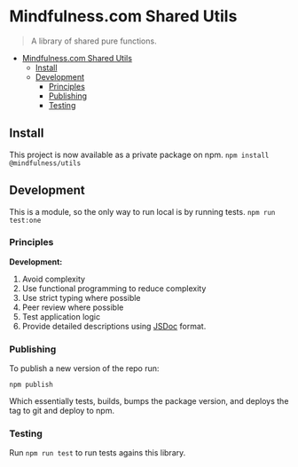 # Mindfulness.com Shared Utils

> A library of shared pure functions.
- [Mindfulness.com Shared Utils](#mindfulnesscom-shared-utils)
  - [Install](#install)
  - [Development](#development)
    - [Principles](#principles)
    - [Publishing](#publishing)
    - [Testing](#testing)

## Install

This project is now available as a private package on npm.
`npm install @mindfulness/utils`

## Development

This is a module, so the only way to run local is by running tests.
`npm run test:one`
### Principles

**Development:**

1. Avoid complexity
2. Use functional programming to reduce complexity
3. Use strict typing where possible
4. Peer review where possible
5. Test application logic
6. Provide detailed descriptions using [JSDoc](https://jsdoc.app/index.html) format.

### Publishing

To publish a new version of the repo run:

```
npm publish
```

Which essentially tests, builds, bumps the package version, and deploys the tag to git and deploy to npm.

### Testing

Run `npm run test` to run tests agains this library.
